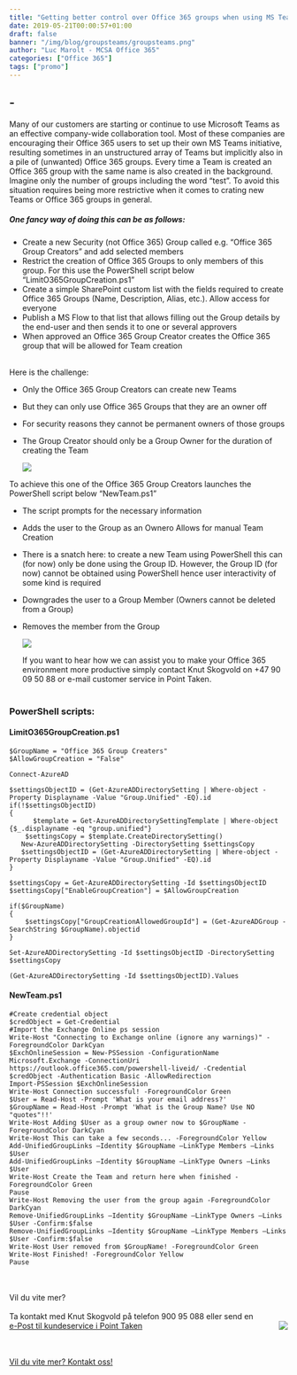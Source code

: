 ```yaml
---
title: "Getting better control over Office 365 groups when using MS Teams"
date: 2019-05-21T00:00:57+01:00
draft: false
banner: "/img/blog/groupsteams/groupsteams.png"
author: "Luc Marolt - MCSA Office 365"
categories: ["Office 365"]
tags: ["promo"]
---
```




## - <br> 

<p>Many of our customers are starting or continue to use Microsoft Teams as an effective company-wide collaboration tool. Most of these companies are encouraging their Office 365 users to set up their own MS Teams initiative, resulting sometimes in an unstructured array of Teams but implicitly also in a pile of (unwanted) Office 365 groups.
Every time a Team is created an Office 365 group with the same name is also created in the background. Imagine only the number of groups including the word “test”. To avoid this situation requires being more restrictive when it comes to crating new Teams or Office 365 groups in general.
 </p>

##### One fancy way of doing this can be as follows: <br>


* Create a new Security (not Office 365) Group called e.g. “Office 365 Group Creators” and add selected members
* Restrict the creation of Office 365 Groups to only members of this group. For this use the PowerShell script below “LimitO365GroupCreation.ps1”
* Create a simple SharePoint custom list with the fields required to create Office 365 Groups (Name, Description, Alias, etc.). Allow access for everyone
* Publish a MS Flow to that list that allows filling out the Group details by the end-user and then sends it to one or several approvers
* When approved an Office 365 Group Creator creates the Office 365 group that will be allowed for Team creation

<br>
Here is the challenge: <br>

* Only the Office 365 Group Creators can create new Teams
* But they can only use Office 365 Groups that they are an owner off
* For security reasons they cannot be permanent owners of those groups
* The Group Creator should only be a Group Owner for the duration of creating the Team
 

  <img class="img-fluid mt-3 mb-3" src="/img/blog/groupsteams/groupsteams1.png" />
 

 
To achieve this one of the Office 365 Group Creators launches the PowerShell script below “NewTeam.ps1”

* The script prompts for the necessary information
* Adds the user to the Group as an Ownero	Allows for manual Team Creation
* There is a snatch here: to create a new Team using PowerShell this can (for now) only be done using the Group ID. However, the Group ID (for now) cannot be obtained using PowerShell hence user interactivity of some kind is required
* Downgrades the user to a Group Member (Owners cannot be deleted from a Group)
* Removes the member from the Group

  <img class="img-fluid mt-3 mb-3" src="/img/blog/groupsteams/groupsteams2.jpg" />


  If you want to hear how we can assist you to make your Office 365 environment more productive simply contact Knut Skogvold on +47 90 09 50 88 or e-mail customer service in Point Taken.
  <br><br>

### PowerShell scripts:


#### LimitO365GroupCreation.ps1

    $GroupName = "Office 365 Group Creaters"
    $AllowGroupCreation = "False"

    Connect-AzureAD

    $settingsObjectID = (Get-AzureADDirectorySetting | Where-object -Property Displayname -Value "Group.Unified" -EQ).id
    if(!$settingsObjectID)
    {
    	  $template = Get-AzureADDirectorySettingTemplate | Where-object {$_.displayname -eq "group.unified"}
        $settingsCopy = $template.CreateDirectorySetting()
       New-AzureADDirectorySetting -DirectorySetting $settingsCopy
       $settingsObjectID = (Get-AzureADDirectorySetting | Where-object -Property Displayname -Value "Group.Unified" -EQ).id
    }

    $settingsCopy = Get-AzureADDirectorySetting -Id $settingsObjectID
    $settingsCopy["EnableGroupCreation"] = $AllowGroupCreation

    if($GroupName)
    {
	    $settingsCopy["GroupCreationAllowedGroupId"] = (Get-AzureADGroup -SearchString $GroupName).objectid
    }

    Set-AzureADDirectorySetting -Id $settingsObjectID -DirectorySetting $settingsCopy

    (Get-AzureADDirectorySetting -Id $settingsObjectID).Values


#### NewTeam.ps1

    #Create credential object
    $credObject = Get-Credential
    #Import the Exchange Online ps session
    Write-Host "Connecting to Exchange online (ignore any warnings)" -ForegroundColor DarkCyan
    $ExchOnlineSession = New-PSSession -ConfigurationName Microsoft.Exchange -ConnectionUri https://outlook.office365.com/powershell-liveid/ -Credential $credObject -Authentication Basic -AllowRedirection
    Import-PSSession $ExchOnlineSession
    Write-Host Connection successful! -ForegroundColor Green
    $User = Read-Host -Prompt 'What is your email address?'
    $GroupName = Read-Host -Prompt 'What is the Group Name? Use NO "quotes"!!'
    Write-Host Adding $User as a group owner now to $GroupName -ForegroundColor DarkCyan
    Write-Host This can take a few seconds... -ForegroundColor Yellow
    Add-UnifiedGroupLinks –Identity $GroupName –LinkType Members –Links $User
    Add-UnifiedGroupLinks –Identity $GroupName –LinkType Owners –Links $User
    Write-Host Create the Team and return here when finished -ForegroundColor Green
    Pause
    Write-Host Removing the user from the group again -ForegroundColor DarkCyan
    Remove-UnifiedGroupLinks –Identity $GroupName –LinkType Owners –Links $User -Confirm:$false
    Remove-UnifiedGroupLinks –Identity $GroupName –LinkType Members –Links $User -Confirm:$false
    Write-Host User removed from $GroupName! -ForegroundColor Green
    Write-Host Finished! -ForegroundColor Yellow
    Pause


<br><br>
Vil du vite mer?
<br><br>
Ta kontakt med Knut Skogvold på telefon 900 95 088 eller send en <br>
 <img class="card-img-top img-profil img-round mx-auto" src="/img/people/knut-round.jpg" style="float:right;">
<a href="kundeservice i pointtaken.no"  rel="nofollow" onclick="this.href='mailto:' + 'kundeservice' + '@' + 'pointtaken.no'">e-Post til kundeservice i Point Taken</a>
<br>
<br>


<br>
    <a class="btn btn-primary btn-full" href="/contact/" role="button">Vil du vite mer? Kontakt oss!</a>
<br>
<br>